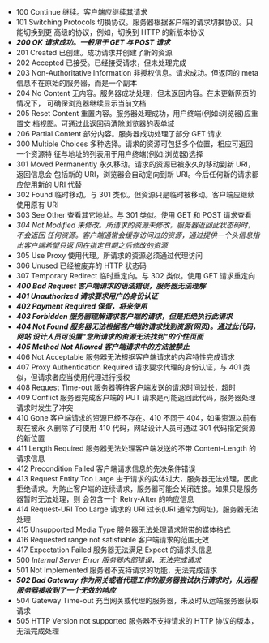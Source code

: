 * 100 Continue 继续。客户端应继续其请求
* 101 Switching Protocols 切换协议。服务器根据客户端的请求切换协议。只能切换到更 高级的协议，例如，切换到 HTTP 的新版本协议
* **_200  OK 请求成功。一般用于 GET 与 POST 请求_**
* 201  Created 已创建。成功请求并创建了新的资源
* 202  Accepted 已接受。已经接受请求，但未处理完成
* 203  Non-Authoritative Information 非授权信息。请求成功。但返回的 meta 信息不在原始的服务器，而是一个副本
* 204 No Content 无内容。服务器成功处理，但未返回内容。在未更新网页的情况下， 可确保浏览器继续显示当前文档
* 205 Reset Content 重置内容。服务器处理成功，用户终端(例如:浏览器)应重置文 档视图。可通过此返回码清除浏览器的表单域
* 206 Partial Content 部分内容。服务器成功处理了部分 GET 请求
* 300 Multiple Choices 多种选择。请求的资源可包括多个位置，相应可返回一个资源特 征与地址的列表用于用户终端(例如:浏览器)选择
* 301 Moved Permanently 永久移动。请求的资源已被永久的移动到新 URI，返回信息会 包括新的 URI，浏览器会自动定向到新 URI。今后任何新的请求都应使用新的 URI 代替 
* 302 Found 临时移动。与 301 类似。但资源只是临时被移动。客户端应继续使用原有 URI
* 303  See Other 查看其它地址。与 301 类似。使用 GET 和 POST 请求查看
* _304  Not Modified 未修改。所请求的资源未修改，服务器返回此状态码时，不会返回
任何资源。客户端通常会缓存访问过的资源，通过提供一个头信息指出客户端希望只返 回在指定日期之后修改的资源_
* 305  Use Proxy 使用代理。所请求的资源必须通过代理访问
* 306  Unused 已经被废弃的 HTTP 状态码
* 307  Temporary Redirect 临时重定向。与 302 类似。使用 GET 请求重定向
* **_400  Bad Request 客户端请求的语法错误，服务器无法理解_**
* **_401  Unauthorized 请求要求用户的身份认证_**
* **_402  Payment Required 保留，将来使用_**
* **_403  Forbidden 服务器理解请求客户端的请求，但是拒绝执行此请求_**
* **_404  Not Found 服务器无法根据客户端的请求找到资源(网页)。通过此代码，网站
设计人员可设置"您所请求的资源无法找到"的个性页面_**
* **_405  Method Not Allowed 客户端请求中的方法被禁止_**
* 406  Not Acceptable 服务器无法根据客户端请求的内容特性完成请求
* 407  Proxy Authentication Required 请求要求代理的身份认证，与 401 类似，但请求者应当使用代理进行授权
* 408  Request Time-out 服务器等待客户端发送的请求时间过长，超时
* 409  Conflict 服务器完成客户端的 PUT 请求是可能返回此代码，服务器处理请求时发生了冲突
* 410 Gone 客户端请求的资源已经不存在。410 不同于 404，如果资源以前有现在被永 久删除了可使用 410 代码，网站设计人员可通过 301 代码指定资源的新位置
* 411  Length Required 服务器无法处理客户端发送的不带 Content-Length 的请求信息
* 412  Precondition Failed 客户端请求信息的先决条件错误
* 413  Request Entity Too Large 由于请求的实体过大，服务器无法处理，因此拒绝请求。为防止客户端的连续请求，服务器可能会关闭连接。如果只是服务器暂时无法处理，则 会包含一个 Retry-After 的响应信息
* 414  Request-URI Too Large 请求的 URI 过长(URI 通常为网址)，服务器无法处理
* 415  Unsupported Media Type 服务器无法处理请求附带的媒体格式
* 416  Requested range not satisfiable 客户端请求的范围无效
* 417  Expectation Failed 服务器无法满足 Expect 的请求头信息
* 500  _Internal Server Error 服务器内部错误，无法完成请求_
* 501  Not Implemented 服务器不支持请求的功能，无法完成请求
* **_502  Bad Gateway 作为网关或者代理工作的服务器尝试执行请求时，从远程服务器接收到了一个无效的响应_**
* 504 Gateway Time-out 充当网关或代理的服务器，未及时从远端服务器获取请求
* 505 HTTP Version not supported 服务器不支持请求的 HTTP 协议的版本，无法完成处理